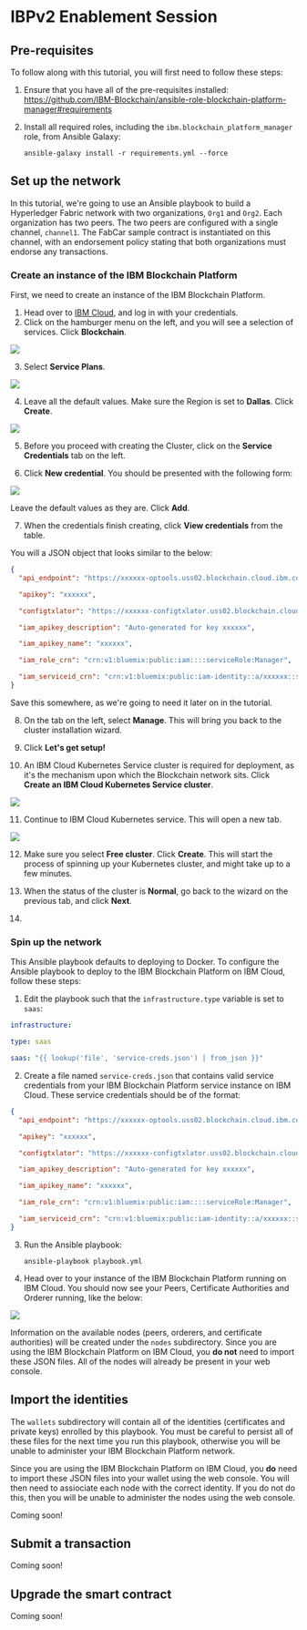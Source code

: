 # IBPv2 Enablement Session

## Pre-requisites

To follow along with this tutorial, you will first need to follow these steps:

1. Ensure that you have all of the pre-requisites installed: https://github.com/IBM-Blockchain/ansible-role-blockchain-platform-manager#requirements

2. Install all required roles, including the `ibm.blockchain_platform_manager` role, from Ansible Galaxy:

   `ansible-galaxy install -r requirements.yml --force`

## Set up the network

In this tutorial, we're going to use an Ansible playbook to build a Hyperledger Fabric network with two organizations, `Org1` and `Org2`. Each organization has two peers. The two peers are configured with a single channel, `channel1`. The FabCar sample contract is instantiated on this channel, with an endorsement policy stating that both organizations must endorse any transactions.

### Create an instance of the IBM Blockchain Platform

First, we need to create an instance of the IBM Blockchain Platform.

1.  Head over to [IBM Cloud](cloud.ibm.com), and log in with your credentials.
2.  Click on the hamburger menu on the left, and you will see a selection of services. Click **Blockchain**.

<img src="./images/Landing-page.png" />

3. Select **Service Plans**.

<img src="./images/ibp.png" />

4. Leave all the default values. Make sure the Region is set to **Dallas**. Click **Create**.

<img src="./images/wizard.png" />

5. Before you proceed with creating the Cluster, click on the **Service Credentials** tab on the left.

6. Click **New credential**. You should be presented with the following form:

<img src="./images/new-credential.png" />

Leave the default values as they are. Click **Add**.

7. When the credentials finish creating, click **View credentials** from the table.

You will a JSON object that looks similar to the below:

```json
{
  "api_endpoint": "https://xxxxxx-optools.uss02.blockchain.cloud.ibm.com",

  "apikey": "xxxxxx",

  "configtxlator": "https://xxxxxx-configtxlator.uss02.blockchain.cloud.ibm.com",

  "iam_apikey_description": "Auto-generated for key xxxxxx",

  "iam_apikey_name": "xxxxxx",

  "iam_role_crn": "crn:v1:bluemix:public:iam::::serviceRole:Manager",

  "iam_serviceid_crn": "crn:v1:bluemix:public:iam-identity::a/xxxxxx::serviceid:ServiceId-xxxxxx"
}
```

Save this somewhere, as we're going to need it later on in the tutorial.

8. On the tab on the left, select **Manage**. This will bring you back to the cluster installation wizard.

9. Click **Let's get setup!**

10. An IBM Cloud Kubernetes Service cluster is required for deployment, as it's the mechanism upon which the Blockchain network sits. Click **Create an IBM Cloud Kubernetes Service cluster**.

<img src="./images/cluster.png" />

11. Continue to IBM Cloud Kubernetes service. This will open a new tab.

<img src="./images/free-cluster.png" />

12. Make sure you select **Free cluster**. Click **Create**. This will start the process of spinning up your Kubernetes cluster, and might take up to a few minutes.

13. When the status of the cluster is **Normal**, go back to the wizard on the previous tab, and click **Next**.

14.

### Spin up the network

This Ansible playbook defaults to deploying to Docker. To configure the Ansible playbook to deploy to the IBM Blockchain Platform on IBM Cloud, follow these steps:

1. Edit the playbook such that the `infrastructure.type` variable is set to `saas`:

```yaml
infrastructure:

type: saas

saas: "{{ lookup('file', 'service-creds.json') | from_json }}"
```

2. Create a file named `service-creds.json` that contains valid service credentials from your IBM Blockchain Platform service instance on IBM Cloud. These service credentials should be of the format:

```json
{
  "api_endpoint": "https://xxxxxx-optools.uss02.blockchain.cloud.ibm.com",

  "apikey": "xxxxxx",

  "configtxlator": "https://xxxxxx-configtxlator.uss02.blockchain.cloud.ibm.com",

  "iam_apikey_description": "Auto-generated for key xxxxxx",

  "iam_apikey_name": "xxxxxx",

  "iam_role_crn": "crn:v1:bluemix:public:iam::::serviceRole:Manager",

  "iam_serviceid_crn": "crn:v1:bluemix:public:iam-identity::a/xxxxxx::serviceid:ServiceId-xxxxxx"
}
```

3. Run the Ansible playbook:

   `ansible-playbook playbook.yml`

4. Head over to your instance of the IBM Blockchain Platform running on IBM Cloud. You should now see your Peers, Certificate Authorities and Orderer running, like the below:

<img src="./images/Console.png" />

Information on the available nodes (peers, orderers, and certificate authorities) will be created under the `nodes` subdirectory. Since you are using the IBM Blockchain Platform on IBM Cloud, you **do not** need to import these JSON files. All of the nodes will already be present in your web console.

## Import the identities

The `wallets` subdirectory will contain all of the identities (certificates and private keys) enrolled by this playbook. You must be careful to persist all of these files for the next time you run this playbook, otherwise you will be unable to administer your IBM Blockchain Platform network.

Since you are using the IBM Blockchain Platform on IBM Cloud, you **do** need to import these JSON files into your wallet using the web console. You will then need to assiociate each node with the correct identity. If you do not do this, then you will be unable to administer the nodes using the web console.

Coming soon!

## Submit a transaction

Coming soon!

## Upgrade the smart contract

Coming soon!
